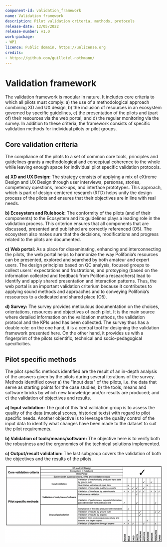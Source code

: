 ```yaml
---
component-id: validation_framework
name: Validation framework
description: Pilot validation criteria, methods, protocols
release-date: 12/05/2022
release-number: v1.0
work-package: 
- WP1
licence: Public domain, https://unlicense.org
credits:
- https://github.com/guillotel-nothmann/
---
```



# Validation framework

The validation framework is modular in nature. It includes core criteria to which all pilots must comply: a) the use of a methodological approach combining XD and UX design, b) the inclusion of resources in an ecosystem governed by specific guidelines, c) the presentation of the pilots and (part of) their resources via the web portal; and d) the regular monitoring via the survey. In addition to these criteria, the framework consists of specific validation methods for individual pilots or pilot groups.   

## Core validation criteria 
The compliance of the pilots to a set of common core tools, principles and guidelines grants a methodological and conceptual coherence to the whole while leaving enough space for individual pilot specific validation protocols. 

**a) XD and UX Design:** The strategy consists of applying a mix of eXtreme Design and UX Design through user interviews, personas, stories, competency questions, mock-ups, and interface prototypes. This approach, which is part of design-centered research (RTD) helps unify the design process of the pilots and ensures that their objectives are in line with real needs.

**b) Ecosystem and Rulebook:** The conformity of the pilots (and of their components) to the Ecosystem and its guidelines plays a leading role in the validation process. This criterion ensures that all components that are discussed, presented and published are correctly referenced (O5). The ecosystem also makes sure that the decisions, modifications and progress related to the pilots are documented. 

**c) Web portal:** As a place for disseminating, enhancing and interconnecting the pilots, the web portal helps to harmonize the way Polifonia’s resources can be presented, explored and searched by both amateur and expert users. The design principles based on QC analysis, focused groups to collect users' expectations and frustrations, and protoyping (based on the information collected and feedback from Polifonia researchers) lead to identify and apply shared presentation and interaction patterns. Thus, the web portal is an important validation criterium because it contributes to applying sound methods and approaches and to conveying Polifonia’s ressources to a dedicated and shared place (O5).  

**d) Survey:** The survey provides meticulous documentation on the choices, orientations, resources and objectives of each pilot. It is  the main source where detailed information on the validation methods, the validation protocol and the KPIs used has been collected. The survey thus has a double role: on the one hand, it is a central tool for designing the validation framework presented here. On the other hand, it provides us with a fingerprint of the pilots scientific, technical and socio-pedagogical specificities.  

## Pilot specific methods
The pilot specific methods identified are the result of an in-depth analysis of the answers given by the pilots during several iterations of the survey. Methods identified cover a) the "input data" of the pilots, i.e. the data that serve as starting points for the case studies; b) the tools, means and software bricks by which new knowledge and/or results are produced; and c) the validation of objectives and results. 

**a) Input validation:** The goal of this first validation group is to assess the quality of the data (musical scores, historical texts) with regard to pilot specific needs.  Another objective is to leverage the quality control of the input data to identify what changes have been made to the dataset to suit the pilot requirements.

**b) Validation of tools/means/software:** The objective here is to verify both the robustness and the ergonomics of the technical solutions implemented. 

**c) Output/result validation:** The last subgroup covers the validation of both the objectives and the results of the pilots.

![Core critera and specific methods](https://raw.githubusercontent.com/polifonia-project/socio-technical_roadmap/main/validation_framework/coreCriteriaSpecificMethods.png)




